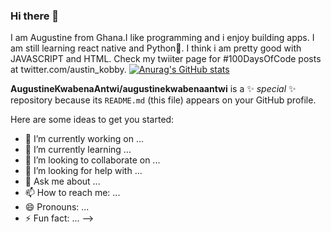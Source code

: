### Hi there 👋

I am Augustine from Ghana.I like programming and i enjoy building apps. I am still learning react native and Python🐍.
I think i am pretty good with JAVASCRIPT and HTML. Check my twiiter page for #100DaysOfCode posts at twitter.com/austin_kobby.
[![Anurag's GitHub stats](https://github-readme-stats.vercel.app/api?username=AugustineKwabenaAntwi)](https://github.com/anuraghazra/github-readme-stats)






**AugustineKwabenaAntwi/augustinekwabenaantwi** is a ✨ _special_ ✨ repository because its `README.md` (this file) appears on your GitHub profile.

Here are some ideas to get you started:

- 🔭 I’m currently working on ...
- 🌱 I’m currently learning ...
- 👯 I’m looking to collaborate on ...
- 🤔 I’m looking for help with ...
- 💬 Ask me about ...
- 📫 How to reach me: ...
- 😄 Pronouns: ...
- ⚡ Fun fact: ...
-->
